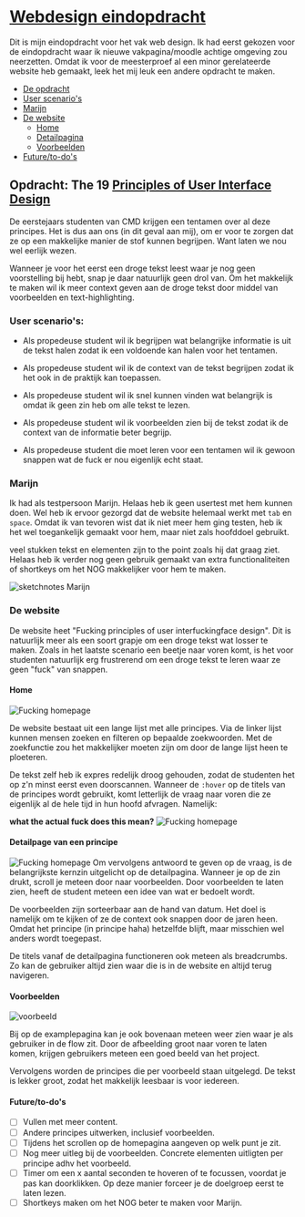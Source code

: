 # [Webdesign eindopdracht](https://jamalvr.github.io/web-design/Week2/)

Dit is mijn eindopdracht voor het vak web design. Ik had eerst gekozen voor de eindopdracht waar ik nieuwe vakpagina/moodle achtige omgeving zou neerzetten. Omdat ik voor de meesterproef al een minor gerelateerde website heb gemaakt, leek het mij leuk een andere opdracht te maken.

- [De opdracht](#opdracht-the-19-principles-of-user-interface-design)
- [User scenario's](#user-scenarios)
- [Marijn](#marijn)
- [De website](#de-website)
  - [Home](#home)
  - [Detailpagina](#detailpage-van-een-principe)
  - [Voorbeelden](#voorbeelden)
- [Future/to-do's](#future/to-dos)

## Opdracht: The 19 [Principles of User Interface Design](http://bokardo.com/principles-of-user-interface-design/)

De eerstejaars studenten van CMD krijgen een tentamen over al deze principes. Het is dus aan ons (in dit geval aan mij), om er voor te zorgen dat ze op een makkelijke manier de stof kunnen begrijpen. Want laten we nou wel eerlijk wezen.

Wanneer je voor het eerst een droge tekst leest waar je nog geen voorstelling bij hebt, snap je daar natuurlijk geen drol van. Om het makkelijk te maken wil ik meer context geven aan de droge tekst door middel van voorbeelden en text-highlighting.

### User scenario's:

- Als propedeuse student wil ik begrijpen wat belangrijke informatie is uit de tekst halen zodat ik een voldoende kan halen voor het tentamen.

- Als propedeuse student wil ik de context van de tekst begrijpen zodat ik het ook in de praktijk kan toepassen.

- Als propedeuse student wil ik snel kunnen vinden wat belangrijk is omdat ik geen zin heb om alle tekst te lezen.

- Als propedeuse student wil ik voorbeelden zien bij de tekst zodat ik de context van de informatie beter begrijp.

- Als propedeuse student die moet leren voor een tentamen wil ik gewoon snappen wat de fuck er nou eigenlijk echt staat.

### Marijn

Ik had als testpersoon Marijn. Helaas heb ik geen usertest met hem kunnen doen. Wel heb ik ervoor gezorgd dat de website helemaal werkt met `tab` en `space`. Omdat ik van tevoren wist dat ik niet meer hem ging testen, heb ik het wel toegankelijk gemaakt voor hem, maar niet zals hoofddoel gebruikt.

veel stukken tekst en elementen zijn to the point zoals hij dat graag ziet. Helaas heb ik verder nog geen gebruik gemaakt van extra functionaliteiten of shortkeys om het NOG makkelijker voor hem te maken.

![sketchnotes Marijn](img/sketchnotesmarijn.jpg)

### De website

De website heet "Fucking principles of user interfuckingface design". Dit is natuurlijk meer als een soort grapje om een droge tekst wat losser te maken. Zoals in het laatste scenario een beetje naar voren komt, is het voor studenten natuurlijk erg frustrerend om een droge tekst te leren waar ze geen "fuck" van snappen.

#### Home

![Fucking homepage](img/home.png)

De website bestaat uit een lange lijst met alle principes. Via de linker lijst kunnen mensen zoeken en filteren op bepaalde zoekwoorden. Met de zoekfunctie zou het makkelijker moeten zijn om door de lange lijst heen te ploeteren.

De tekst zelf heb ik expres redelijk droog gehouden, zodat de studenten het op z'n minst eerst even doorscannen. Wanneer de `:hover` op de titels van de principes wordt gebruikt, komt letterlijk de vraag naar voren die ze eigenlijk al de hele tijd in hun hoofd afvragen. Namelijk:

**what the actual fuck does this mean?**
![Fucking homepage](img/wtf.png)

#### Detailpage van een principe

![Fucking homepage](img/detail.png)
Om vervolgens antwoord te geven op de vraag, is de belangrijkste kernzin uitgelicht op de detailpagina. Wanneer je op de zin drukt, scroll je meteen door naar voorbeelden. Door voorbeelden te laten zien, heeft de student meteen een idee van wat er bedoelt wordt.

De voorbeelden zijn sorteerbaar aan de hand van datum. Het doel is namelijk om te kijken of ze de context ook snappen door de jaren heen. Omdat het principe (in principe haha) hetzelfde blijft, maar misschien wel anders wordt toegepast.

De titels vanaf de detailpagina functioneren ook meteen als breadcrumbs. Zo kan de gebruiker altijd zien waar die is in de website en altijd terug navigeren.

#### Voorbeelden

![voorbeeld](img/example.png)

Bij op de examplepagina kan je ook bovenaan meteen weer zien waar je als gebruiker in de flow zit. Door de afbeelding groot naar voren te laten komen, krijgen gebruikers meteen een goed beeld van het project.

Vervolgens worden de principes die per voorbeeld staan uitgelegd. De tekst is lekker groot, zodat het makkelijk leesbaar is voor iedereen.

#### Future/to-do's

- [ ] Vullen met meer content.
- [ ] Andere principes uitwerken, inclusief voorbeelden.
- [ ] Tijdens het scrollen op de homepagina aangeven op welk punt je zit.
- [ ] Nog meer uitleg bij de voorbeelden. Concrete elementen uitligten per principe adhv het voorbeeld.
- [ ] Timer om een x aantal seconden te hoveren of te focussen, voordat je pas kan doorklikken. Op deze manier forceer je de doelgroep eerst te laten lezen.
- [ ] Shortkeys maken om het NOG beter te maken voor Marijn.
